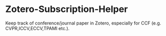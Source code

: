 # Zotero-Subscription-Helper
Keep track of conference/journal paper in Zotero, especially for CCF (e.g. CVPR,ICCV,ECCV,TPAMI etc.).
